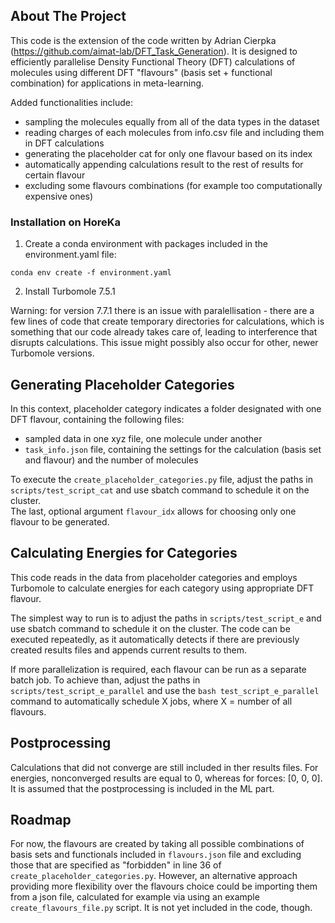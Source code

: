 ## About The Project
This code is the extension of the code written by Adrian Cierpka (https://github.com/aimat-lab/DFT_Task_Generation). It is designed to efficiently parallelise Density Functional Theory (DFT) calculations of molecules using different DFT "flavours" (basis set + functional combination) for applications in meta-learning. 

Added functionalities include:
- sampling the molecules equally from all of the data types in the dataset
- reading charges of each molecules from info.csv file and including them in DFT calculations
- generating the placeholder cat for only one flavour based on its index
- automatically appending calculations result to the rest of results for certain flavour
- excluding some flavours combinations (for example too computationally expensive ones) 

### Installation on HoreKa
1) Create a conda environment with packages included in the environment.yaml file:
```
conda env create -f environment.yaml
```

2) Install Turbomole 7.5.1 

Warning: for version 7.7.1 there is an issue with paralellisation - there are a few lines of code that create temporary directories for calculations, which is something that our code already takes care of, leading to interference that disrupts calculations. This issue might possibly also occur for other, newer Turbomole versions.

## Generating Placeholder Categories

In this context, placeholder category indicates a folder designated with one DFT flavour, containing the following files:
- sampled data in one xyz file, one molecule under another
- `task_info.json` file, containing the settings for the calculation (basis set and flavour) and the number of molecules

To execute the `create_placeholder_categories.py` file, adjust the paths in `scripts/test_script_cat` and use sbatch command to schedule it on the cluster.  
The last, optional argument `flavour_idx` allows for choosing only one flavour to be generated.

## Calculating Energies for Categories

This code reads in the data from placeholder categories and employs Turbomole to calculate energies for each category using appropriate DFT flavour.

The simplest way to run is to adjust the paths in `scripts/test_script_e` and use sbatch command to schedule it on the cluster. The code can be executed repeatedly, as it automatically detects if there are previously created results files and appends current results to them.

If more parallelization is required, each flavour can be run as a separate batch job. To achieve than, adjust the paths in `scripts/test_script_e_parallel` and use the `bash test_script_e_parallel` command to automatically schedule X jobs, where X = number of all flavours. 

## Postprocessing

Calculations that did not converge are still included in ther results files. For energies, nonconverged results are equal to 0, whereas for forces: [0, 0, 0]. It is assumed that the postprocessing is included in the ML part. 

## Roadmap

For now, the flavours are created by taking all possible combinations of basis sets and functionals included in `flavours.json` file and excluding those that are specified as "forbidden" in line 36 of `create_placeholder_categories.py`. However, an alternative approach providing more flexibility over the flavours choice could be importing them from a json file, calculated for example via using an example `create_flavours_file.py` script. It is not yet included in the code, though.


